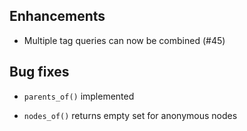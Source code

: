 ## Enhancements

- Multiple tag queries can now be combined (#45)

## Bug fixes

- `parents_of()` implemented

- `nodes_of()` returns empty set for anonymous nodes


 
